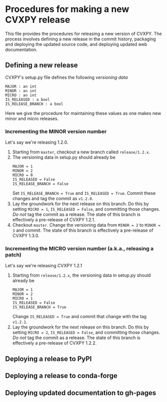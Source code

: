 # Procedures for making a new CVXPY release

This file provides the procedures for releasing a new version of CVXPY.
The process involves defining a new release in the commit history,
packaging and deploying the updated source code, and deploying updated 
web documentation.

## Defining a new release

CVXPY's setup.py file defines the following *versioning data*
   ```
   MAJOR : an int
   MINOR : an int
   MICRO : an int
   IS_RELEASED : a bool
   IS_RELEASE_BRANCH : a bool
   ```
Here we give the procedure for maintaining these values
as one makes new minor and micro releases.

### Incrementing the MINOR version number

Let's say we're releasing 1.2.0.

1. Starting from ``master``, checkout a new branch called ``release/1.2.x``.
2. The versioning data in setup.py should already be
   ```
   MAJOR = 1
   MINOR = 2
   MICRO = 0
   IS_RELEASED = False
   IS_RELEASE_BRANCH = False
   ```
   Set ``IS_RELEASE_BRANCH = True`` and ``IS_RELEASED = True``.
   Commit these changes and tag the commit as ``v1.2.0``.
3. Lay the groundwork for the next release on this branch.
   Do this by setting ``MICRO = 1``, ``IS_RELEASED = False``, and
   committing those changes.
   *Do not* tag the commit as a release.
   The state of this branch is effectively a pre-release of 
   CVXPY 1.2.1.
4. Checkout ``master``. Change the versioning data 
   from ``MINOR = 2`` to ``MINOR = 3`` and commit.
   The state of this branch is effectively a pre-release of
   CVXPY 1.3.0.

### Incrementing the MICRO version number (a.k.a., releasing a patch)

Let's say we're releasing CVXPY 1.2.1

1. Starting from ``release/1.2.x``, the versioning data in setup.py should already be
   ```
   MAJOR = 1
   MINOR = 2
   MICRO = 1
   IS_RELEASED = False
   IS_RELEASE_BRANCH = True
   ```
   Change ``IS_RELEASED = True`` and commit that change with
   the tag ``v1.2.1``.
2. Lay the groundwork for the next release on this branch.
   Do this by setting ``MICRO = 2``, ``IS_RELEASED = False``, and 
   committing those changes.
   *Do not* tag the commit as a release.
   The state of this branch is effectively a pre-release of 
   CVXPY 1.2.2.

## Deploying a release to PyPI

## Deploying a release to conda-forge

## Deploying updated documentation to gh-pages
